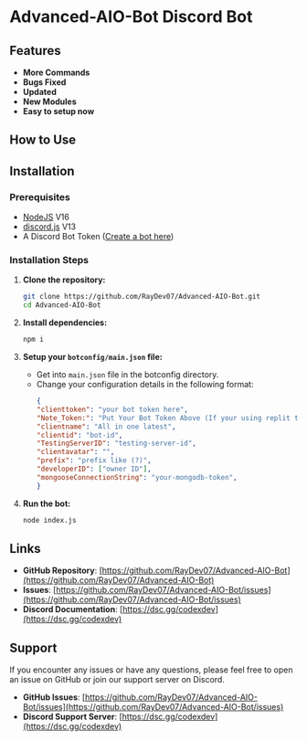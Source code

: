# Advanced-AIO-Bot Discord Bot

## Features

- **More Commands**
- **Bugs Fixed**
- **Updated**
- **New Modules**
- **Easy to setup now**



## How to Use

## Installation

### Prerequisites

- [NodeJS](https://nodejs.org/en/blog/release/v16.20.2) V16
- [discord.js](https://discord.js.org/) V13
- A Discord Bot Token ([Create a bot here](https://discord.com/developers/applications))

### Installation Steps

1. **Clone the repository:**
   ```sh
   git clone https://github.com/RayDev07/Advanced-AIO-Bot.git
   cd Advanced-AIO-Bot
   ```

3. **Install dependencies:**
   ```sh
   npm i
   ```

4. **Setup your `botconfig/main.json` file:**
   - Get into `main.json` file in the botconfig directory.
   - Change your configuration details in the following format:
     ```json
     {
     "clienttoken": "your bot token here",
     "Note_Token:": "Put Your Bot Token Above (If your using replit then make a new secret 'clienttoken' and put ur bot token there... and then keep this string empty)",
     "clientname": "All in one latest",
     "clientid": "bot-id",
     "TestingServerID": "testing-server-id",
     "clientavatar": "",
     "prefix": "prefix like (?)",
     "developerID": ["owner ID"],
     "mongooseConnectionString": "your-mongodb-token",
     }
     ```

5. **Run the bot:**
   ```sh
   node index.js
   ```

## Links

- **GitHub Repository**: [https://github.com/RayDev07/Advanced-AIO-Bot](https://github.com/RayDev07/Advanced-AIO-Bot)
- **Issues**: [https://github.com/RayDev07/Advanced-AIO-Bot/issues](https://github.com/RayDev07/Advanced-AIO-Bot/issues)
- **Discord Documentation**: [https://dsc.gg/codexdev](https://dsc.gg/codexdev)

## Support

If you encounter any issues or have any questions, please feel free to open an issue on GitHub or join our support server on Discord.

- **GitHub Issues**: [https://github.com/RayDev07/Advanced-AIO-Bot/issues](https://github.com/RayDev07/Advanced-AIO-Bot/issues)
- **Discord Support Server**: [https://dsc.gg/codexdev](https://dsc.gg/codexdev)

